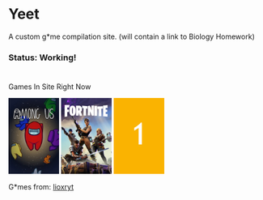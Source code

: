 # Yeet 

A custom g*me compilation site. (will contain a link to Biology Homework)

### Status: Working!

#

Games In Site Right Now

 <p><a href="html5/amongus/index.html" target="_blank"><img alt="" src="img/amogus.jpg" style="height:150px; width:100px" /></a>
    <a href="html5/1v1.lol/index.html" target="_blank"><img src="img/fortnite.png" style="height:150px; width:100px" /></a>
    <a href="html5/1/index.html" target="_blank"><img alt="" src="img/1.jpg" style="height: 150px; width:100px" /></a>
 </p>


G*mes from:
[lioxryt](https://github.com/lioxryt/other)
